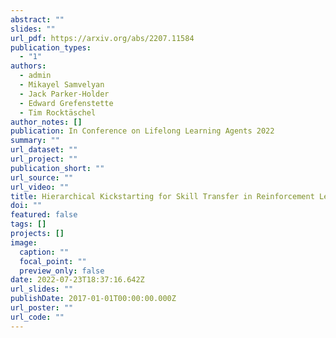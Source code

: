 ```yaml
---
abstract: ""
slides: ""
url_pdf: https://arxiv.org/abs/2207.11584
publication_types:
  - "1"
authors:
  - admin
  - Mikayel Samvelyan
  - Jack Parker-Holder
  - Edward Grefenstette
  - Tim Rocktäschel
author_notes: []
publication: In Conference on Lifelong Learning Agents 2022
summary: ""
url_dataset: ""
url_project: ""
publication_short: ""
url_source: ""
url_video: ""
title: Hierarchical Kickstarting for Skill Transfer in Reinforcement Learning
doi: ""
featured: false
tags: []
projects: []
image:
  caption: ""
  focal_point: ""
  preview_only: false
date: 2022-07-23T18:37:16.642Z
url_slides: ""
publishDate: 2017-01-01T00:00:00.000Z
url_poster: ""
url_code: ""
---
```

